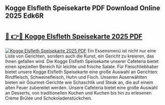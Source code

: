 ## Kogge Elsfleth Speisekarte PDF Download Online 2025 Edk6R

# <h2><a href="http://gca2g2.nevu.top/?p=Kogge+Elsfleth+Speisekarte">🔗 👉🔴 Kogge Elsfleth Speisekarte 2025 PDF</a></h2>

[![Kogge Elsfleth Speisekarte 2025 PDF](https://i.imgur.com/dBaPXMq.png)](http://gca2g2.nevu.top/?p=Kogge+Elsfleth+Speisekarte)
Ein Essensmenü ist nicht nur eine Liste von Gerichten, sondern auch die Kunst, ein Gericht zu kreieren, das Ihnen gefallen wird. Die Kogge Elsfleth Speisekarte unserer Cafeteria bietet einen speziellen Bereich für leichte und frische Salate. Für Fleischliebhaber bietet unsere Kogge Elsfleth Speisekarte eine große Auswahl an Gerichten: Rindfleisch, Schweinefleisch, Huhn und Fisch. Unseren Auserwählten bieten wir Gourmet-Gerichte wie Schaschlik und Steak an, die auf einem alten Feuer zubereitet werden. Unsere Cafeteria bietet eine große Auswahl an Desserts, von traditionellen Kuchen und Kuchen bis hin zu erlesenen Crème Brûlée und Schokoladenstückchen.
